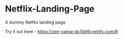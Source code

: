 # Netflix-Landing-Page
A dummy Netflix landing page  

Try it out here - https://zen-yalow-dc5b99.netlify.com/#
